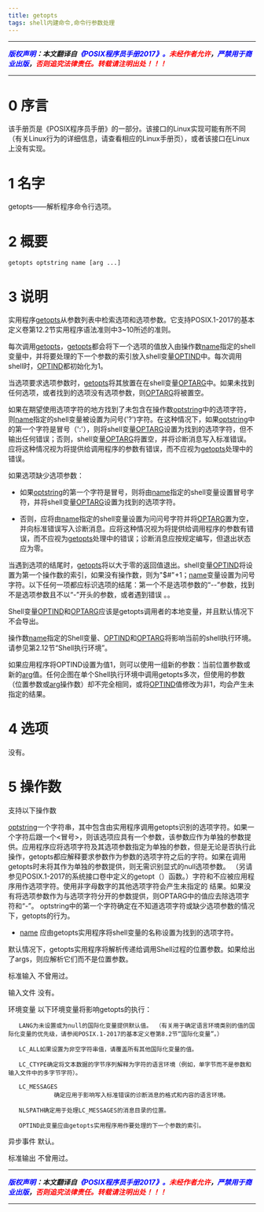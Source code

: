 ```yaml
---
title: getopts
tags: shell内建命令,命令行参数处理
---
```


------

***<font color=blue>版权声明</font>：本文翻译自<font color=blue>《POSIX程序员手册2017》。</font><font color=red>未经作者允许</font>，<font color=blue>严禁用于商业出版</font>，<font color=red>否则追究法律责任。转载请注明出处！！！</font>***

------

# 0 序言
该手册页是《POSIX程序员手册》的一部分。该接口的Linux实现可能有所不同（有关Linux行为的详细信息，请查看相应的Linux手册页），或者该接口在Linux上没有实现。

# 1 名字
getopts——解析程序命令行选项。

# 2 概要

```shell
getopts optstring name [arg ...]
```

# 3 说明

实用程序<u>getopts</u>从参数列表中检索选项和选项参数。它支持POSIX.1-2017的基本定义卷第12.2节实用程序语法准则中3~10所述的准则。

每次调用<u>getopts</u>，<u>getopts</u>都会将下一个选项的值放入由操作数<u>name</u>指定的shell变量中，并将要处理的下一个参数的索引放入shell变量<u>OPTIND</u>中。每次调用shell时，<u>OPTIND</u>都初始化为1。

当选项要求选项参数时，<u>getopts</u>将其放置在在shell变量<u>OPTARG</u>中。如果未找到任何选项，或者找到的选项没有选项参数，则<u>OPTARG</u>将被置空。

如果在期望使用选项字符的地方找到了未包含在操作数<u>optstring</u>中的选项字符，则<u>name</u>指定的shell变量被设置为问号('?')字符。在这种情况下，如果<u>optstring</u>中的第一个字符是冒号（':'），则将shell变量<u>OPTARG</u>设置为找到的选项字符，但不输出任何错误；否则，shell变量<u>OPTARG</u>将置空，并将诊断消息写入标准错误。应将这种情况视为将提供给调用程序的参数有错误，而不应视为<u>getopts</u>处理中的错误。

如果选项缺少选项参数：

* 如果<u>optstring</u>的第一个字符是冒号，则将由<u>name</u>指定的shell变量设置冒号字符，并将shell变量<u>OPTARG</u>设置为找到的选项字符。

* 否则，应将由<u>name</u>指定的shell变量设置为问问号字符并将<u>OPTARG</u>置为空，并向标准错误写入诊断消息。应将这种情况视为将提供给调用程序的参数有错误，而不应视为<u>getopts</u>处理中的错误；诊断消息应按规定编写，但退出状态应为零。


当遇到选项的结尾时，<u>getopts</u>将以大于零的返回值退出。shell变量<u>OPTIND</u>将设置为第一个操作数的索引，如果没有操作数，则为"\$#"+1；<u>name</u>变量设置为问号字符。以下任何一项都应标识选项的结尾：第一个不是选项参数的“--”参数，找到不是选项参数且不以“-”开头的参数，或者遇到错误 。。

Shell变量<u>OPTIND</u>和<u>OPTARG</u>应该是getopts调用者的本地变量，并且默认情况下不会导出。

操作数<u>name</u>指定的Shell变量、<u>OPTIND</u>和<u>OPTARG</u>将影响当前的shell执行环境。请参见第2.12节“Shell执行环境”。

如果应用程序将OPTIND设置为值1，则可以使用一组新的参数：当前位置参数或新的<u>arg</u>值。任何企图在单个Shell执行环境中调用getopts多次，但使用的参数（位置参数或<u>arg</u>操作数）却不完全相同，或将<u>OPTIND</u>值修改为非1，均会产生未指定的结果。

# 4 选项
没有。
# 5 操作数

支持以下操作数

<u>optstring</u>一个字符串，其中包含由实用程序调用getopts识别的选项字符。如果一个字符后跟一个<冒号>，则该选项应具有一个参数，该参数应作为单独的参数提供。应用程序应将选项字符及其选项参数指定为单独的参数，但是无论是否执行此操作，getopts都应解释要求参数作为参数的选项字符之后的字符。如果在调用getopts时未将其作为单独的参数提供，则无需识别显式的null选项参数。 （另请参见POSIX.1-2017的系统接口卷中定义的getopt（）函数。）字符<question-mark>和<colon>不应被应用程序用作选项字符。使用非字母数字的其他选项字符会产生未指定的
 结果。如果没有将选项参数作为与选项字符分开的参数提供，则OPTARG中的值应去除选项字符和“-”。 optstring中的第一个字符确定在不知道选项字符或缺少选项参数的情况下，getopts的行为。

* <u>name</u> 应由getopts实用程序将shell变量的名称设置为找到的选项字符。


默认情况下，getopts实用程序将解析传递给调用Shell过程的位置参数。如果给出了args，则应解析它们而不是位置参数。

标准输入
       不曾用过。

输入文件
       没有。

环境变量
       以下环境变量将影响getopts的执行：

       LANG为未设置或为null的国际化变量提供默认值。 （有关用于确定语言环境类别的值的国际化变量的优先级，请参阅POSIX.1-2017的基本定义卷第8.2节“国际化变量”。）

       LC_ALL如果设置为非空字符串值，请覆盖所有其他国际化变量的值。

       LC_CTYPE确定将文本数据的字节序列解释为字符的语言环境（例如，单字节而不是参数和输入文件中的多字节字符）。

       LC_MESSAGES
                 确定应用于影响写入标准错误的诊断消息的格式和内容的语言环境。

       NLSPATH确定用于处理LC_MESSAGES的消息目录的位置。

       OPTIND此变量应由getopts实用程序用作要处理的下一个参数的索引。

异步事件
       默认。

标准输出
       不曾用过。


------

***<font color=blue>版权声明</font>：本文翻译自<font color=blue>《POSIX程序员手册2017》。</font><font color=red>未经作者允许</font>，<font color=blue>严禁用于商业出版</font>，<font color=red>否则追究法律责任。转载请注明出处！！！</font>***

------
